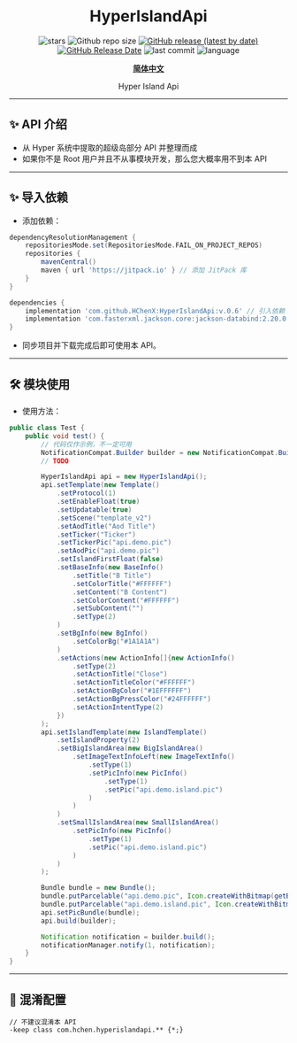 <div align="center">
<h1>HyperIslandApi</h1>

![stars](https://img.shields.io/github/stars/HChenX/HyperIslandApi?style=flat)
![Github repo size](https://img.shields.io/github/repo-size/HChenX/HyperIslandApi)
[![GitHub release (latest by date)](https://img.shields.io/github/v/release/HChenX/HyperIslandApi)](https://github.com/HChenX/HyperIslandApi/releases)
[![GitHub Release Date](https://img.shields.io/github/release-date/HChenX/HyperIslandApi)](https://github.com/HChenX/HyperIslandApi/releases)
![last commit](https://img.shields.io/github/last-commit/HChenX/HyperIslandApi?style=flat)
![language](https://img.shields.io/badge/language-java-purple)

<p><b><a href="README.md">简体中文</a></b></p>
<p>Hyper Island Api</p>
</div>

---

## ✨ API 介绍

- 从 Hyper 系统中提取的超级岛部分 API 并整理而成
- 如果你不是 Root 用户并且不从事模块开发，那么您大概率用不到本 API

---

## ✨ 导入依赖

- 添加依赖：

```groovy
dependencyResolutionManagement {
    repositoriesMode.set(RepositoriesMode.FAIL_ON_PROJECT_REPOS)
    repositories {
        mavenCentral()
        maven { url 'https://jitpack.io' } // 添加 JitPack 库
    }
}

dependencies {
    implementation 'com.github.HChenX:HyperIslandApi:v.0.6' // 引入依赖
    implementation 'com.fasterxml.jackson.core:jackson-databind:2.20.0' // 序列化工具
}
```

- 同步项目并下载完成后即可使用本 API。

---

## 🛠 模块使用

- 使用方法：

```java
public class Test {
    public void test() {
        // 代码仅作示例，不一定可用
        NotificationCompat.Builder builder = new NotificationCompat.Builder(context, CHANNEL_ID);
        // TODO

        HyperIslandApi api = new HyperIslandApi();
        api.setTemplate(new Template()
            .setProtocol(1)
            .setEnableFloat(true)
            .setUpdatable(true)
            .setScene("template_v2")
            .setAodTitle("Aod Title")
            .setTicker("Ticker")
            .setTickerPic("api.demo.pic")
            .setAodPic("api.demo.pic")
            .setIslandFirstFloat(false)
            .setBaseInfo(new BaseInfo()
                .setTitle("B Title")
                .setColorTitle("#FFFFFF")
                .setContent("B Content")
                .setColorContent("#FFFFFF")
                .setSubContent("")
                .setType(2)
            )
            .setBgInfo(new BgInfo()
                .setColorBg("#1A1A1A")
            )
            .setActions(new ActionInfo[]{new ActionInfo()
                .setType(2)
                .setActionTitle("Close")
                .setActionTitleColor("#FFFFFF")
                .setActionBgColor("#1EFFFFFF")
                .setActionBgPressColor("#24FFFFFF")
                .setActionIntentType(2)
            })
        );
        api.setIslandTemplate(new IslandTemplate()
            .setIslandProperty(2)
            .setBigIslandArea(new BigIslandArea()
                .setImageTextInfoLeft(new ImageTextInfo()
                    .setType(1)
                    .setPicInfo(new PicInfo()
                        .setType(1)
                        .setPic("api.demo.island.pic")
                    )
                )
            )
            .setSmallIslandArea(new SmallIslandArea()
                .setPicInfo(new PicInfo()
                    .setType(1)
                    .setPic("api.demo.island.pic")
                )
            )
        );

        Bundle bundle = new Bundle();
        bundle.putParcelable("api.demo.pic", Icon.createWithBitmap(getBitmapFromDrawable(context, R.drawable.ic_launcher_foreground)));
        bundle.putParcelable("api.demo.island.pic", Icon.createWithBitmap(getBitmapFromDrawable(context, R.drawable.ic_launcher_foreground)));
        api.setPicBundle(bundle);
        api.build(builder);

        Notification notification = builder.build();
        notificationManager.notify(1, notification);
    }
}
```

---

## 🌟 混淆配置

```text
// 不建议混淆本 API
-keep class com.hchen.hyperislandapi.** {*;}
```
